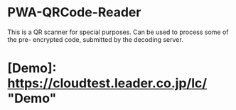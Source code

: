 # PWA-QRCode-Reader
This is a QR scanner for special purposes. Can be used to process some of the pre- encrypted code, submitted by the decoding server.
# [Demo]: https://cloudtest.leader.co.jp/lc/   "Demo"
